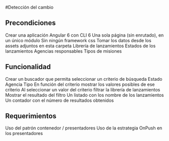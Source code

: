 #Detección del cambio

## Precondiciones

Crear una aplicación Angular 6 con CLI 6
Una sola página (sin enrutado), en un único módulo
Sin ningún framework css
Tomar los datos desde los assets adjuntos en esta carpeta
Librería de lanzamientos
Estados de los lanzamientos
Agencias responsables
Tipos de misiones

## Funcionalidad

Crear un buscador que permita seleccionar un criterio de búsqueda
Estado
Agencia
Tipo
En función del criterio mostrar los valores posibles de ese criterio
Al seleccionar un valor del criterio filtrar la librería de lanzamientos
Mostrar el resultado del filtro
Un listado con los nombre de los lanzamientos
Un contador con el número de resultados obtenidos
 
## Requerimientos

Uso del patrón contenedor / presentadores
Uso de la estrategia OnPush en los presentadores
